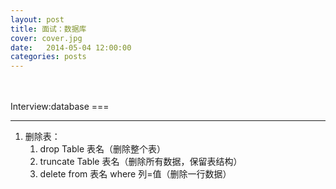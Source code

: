 ```yaml
---
layout: post
title: 面试：数据库
cover: cover.jpg
date:   2014-05-04 12:00:00
categories: posts
---
```

<br/>
<br/>
Interview:database
===

---
1. 删除表：
	1. drop Table 表名（删除整个表）
	2. truncate Table 表名（删除所有数据，保留表结构）
	3. delete from 表名 where 列=值（删除一行数据）